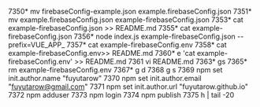  7350* mv firebaseConfig-example.json example.firebaseConfig.json
 7351* mv example.firebaseConfig.json example-firebaseConfig.json
 7353* cat example-firebaseConfig.json >> README.md
 7355* cat example-firebaseConfig.json
 7356* node index.js example-firebaseConfig.json --prefix=VUE_APP_
 7357* cat example-firebaseConfig.env
 7358* cat example-firebaseConfig.env>> README.md
 7360* e 'cat example-firebaseConfig.env' >> README.md
 7361  vi README.md
 7363* gs
 7365* rm example-firebaseConfig.env
 7367* g d
 7368  g s
 7369  npm set init.author.name "fuyutarow"
 7370  npm set init.author.email "fuyutarow@gmail.com"
 7371  npm set init.author.url "fuyutarow.github.io"
 7372  npm adduser
 7373  npm login
 7374  npm publish
 7375  h | tail -20
